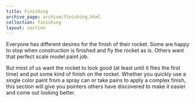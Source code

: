 ```yaml
---
title: Finishing
archive_page: archive/finishing.html
collection: finishing
layout: section
---
```

Everyone has different desires for the finish of their rocket. Some are happy to stop when construction is finished and fly the rocket as is. Others want that perfect scale model paint job.

But most of us want the rocket to look good (at least until it flies the first time) and put some kind of finish on the rocket. Whether you quickly use a single color paint from a spray can or take pains to apply a complex finish, this section will give you pointers others have discovered to make it easier and come out looking better.

